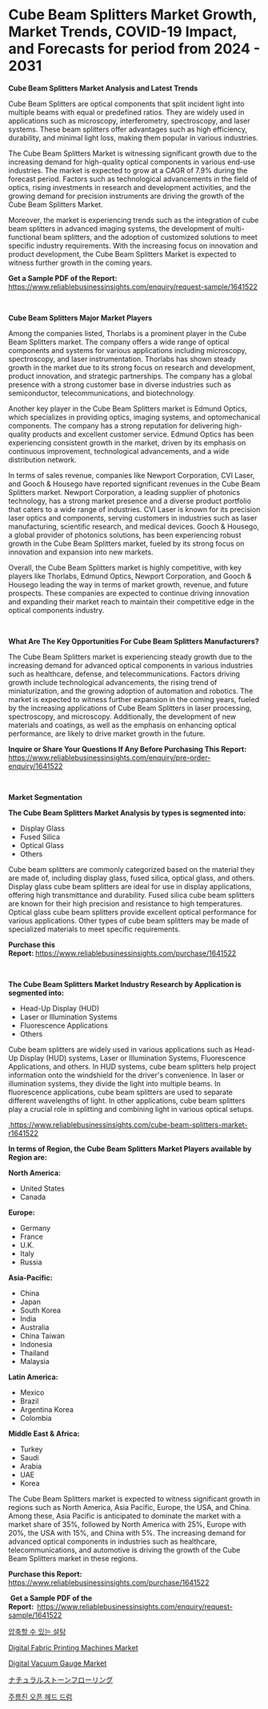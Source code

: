 <p><h1>Cube Beam Splitters Market Growth, Market Trends, COVID-19 Impact, and Forecasts for period from 2024 - 2031</h1></p><p><strong>Cube Beam Splitters Market Analysis and Latest Trends</strong></p>
<p><p>Cube Beam Splitters are optical components that split incident light into multiple beams with equal or predefined ratios. They are widely used in applications such as microscopy, interferometry, spectroscopy, and laser systems. These beam splitters offer advantages such as high efficiency, durability, and minimal light loss, making them popular in various industries.</p><p>The Cube Beam Splitters Market is witnessing significant growth due to the increasing demand for high-quality optical components in various end-use industries. The market is expected to grow at a CAGR of 7.9% during the forecast period. Factors such as technological advancements in the field of optics, rising investments in research and development activities, and the growing demand for precision instruments are driving the growth of the Cube Beam Splitters Market.</p><p>Moreover, the market is experiencing trends such as the integration of cube beam splitters in advanced imaging systems, the development of multi-functional beam splitters, and the adoption of customized solutions to meet specific industry requirements. With the increasing focus on innovation and product development, the Cube Beam Splitters Market is expected to witness further growth in the coming years.</p></p>
<p><strong>Get a Sample PDF of the Report:&nbsp;</strong> <a href="https://www.reliablebusinessinsights.com/enquiry/request-sample/1641522">https://www.reliablebusinessinsights.com/enquiry/request-sample/1641522</a></p>
<p>&nbsp;</p>
<p><strong>Cube Beam Splitters Major Market Players</strong></p>
<p><p>Among the companies listed, Thorlabs is a prominent player in the Cube Beam Splitters market. The company offers a wide range of optical components and systems for various applications including microscopy, spectroscopy, and laser instrumentation. Thorlabs has shown steady growth in the market due to its strong focus on research and development, product innovation, and strategic partnerships. The company has a global presence with a strong customer base in diverse industries such as semiconductor, telecommunications, and biotechnology.</p><p>Another key player in the Cube Beam Splitters market is Edmund Optics, which specializes in providing optics, imaging systems, and optomechanical components. The company has a strong reputation for delivering high-quality products and excellent customer service. Edmund Optics has been experiencing consistent growth in the market, driven by its emphasis on continuous improvement, technological advancements, and a wide distribution network.</p><p>In terms of sales revenue, companies like Newport Corporation, CVI Laser, and Gooch & Housego have reported significant revenues in the Cube Beam Splitters market. Newport Corporation, a leading supplier of photonics technology, has a strong market presence and a diverse product portfolio that caters to a wide range of industries. CVI Laser is known for its precision laser optics and components, serving customers in industries such as laser manufacturing, scientific research, and medical devices. Gooch & Housego, a global provider of photonics solutions, has been experiencing robust growth in the Cube Beam Splitters market, fueled by its strong focus on innovation and expansion into new markets.</p><p>Overall, the Cube Beam Splitters market is highly competitive, with key players like Thorlabs, Edmund Optics, Newport Corporation, and Gooch & Housego leading the way in terms of market growth, revenue, and future prospects. These companies are expected to continue driving innovation and expanding their market reach to maintain their competitive edge in the optical components industry.</p></p>
<p>&nbsp;</p>
<p><strong>What Are The Key Opportunities For Cube Beam Splitters Manufacturers?</strong></p>
<p><p>The Cube Beam Splitters market is experiencing steady growth due to the increasing demand for advanced optical components in various industries such as healthcare, defense, and telecommunications. Factors driving growth include technological advancements, the rising trend of miniaturization, and the growing adoption of automation and robotics. The market is expected to witness further expansion in the coming years, fueled by the increasing applications of Cube Beam Splitters in laser processing, spectroscopy, and microscopy. Additionally, the development of new materials and coatings, as well as the emphasis on enhancing optical performance, are likely to drive market growth in the future.</p></p>
<p><strong>Inquire or Share Your Questions If Any Before Purchasing This Report:</strong> <a href="https://www.reliablebusinessinsights.com/enquiry/pre-order-enquiry/1641522">https://www.reliablebusinessinsights.com/enquiry/pre-order-enquiry/1641522</a></p>
<p>&nbsp;</p>
<p><strong>Market Segmentation</strong></p>
<p><strong>The Cube Beam Splitters Market Analysis by types is segmented into:</strong></p>
<p><ul><li>Display Glass</li><li>Fused Silica</li><li>Optical Glass</li><li>Others</li></ul></p>
<p><p>Cube beam splitters are commonly categorized based on the material they are made of, including display glass, fused silica, optical glass, and others. Display glass cube beam splitters are ideal for use in display applications, offering high transmittance and durability. Fused silica cube beam splitters are known for their high precision and resistance to high temperatures. Optical glass cube beam splitters provide excellent optical performance for various applications. Other types of cube beam splitters may be made of specialized materials to meet specific requirements.</p></p>
<p><strong>Purchase this Report:&nbsp;</strong><a href="https://www.reliablebusinessinsights.com/purchase/1641522">https://www.reliablebusinessinsights.com/purchase/1641522</a></p>
<p>&nbsp;</p>
<p><strong>The Cube Beam Splitters Market Industry Research by Application is segmented into:</strong></p>
<p><ul><li>Head-Up Display (HUD)</li><li>Laser or Illumination Systems</li><li>Fluorescence Applications</li><li>Others</li></ul></p>
<p><p>Cube beam splitters are widely used in various applications such as Head-Up Display (HUD) systems, Laser or Illumination Systems, Fluorescence Applications, and others. In HUD systems, cube beam splitters help project information onto the windshield for the driver's convenience. In laser or illumination systems, they divide the light into multiple beams. In fluorescence applications, cube beam splitters are used to separate different wavelengths of light. In other applications, cube beam splitters play a crucial role in splitting and combining light in various optical setups.</p></p>
<p><a href="https://www.reliablebusinessinsights.com/cube-beam-splitters-market-r1641522">&nbsp;https://www.reliablebusinessinsights.com/cube-beam-splitters-market-r1641522</a></p>
<p><strong>In terms of Region, the Cube Beam Splitters Market Players available by Region are:</strong></p>
<p>
    <p> <strong> North America: </strong>
        <ul>
            <li>United States</li>
            <li>Canada</li>
        </ul>
        </p> 
    <p> <strong> Europe: </strong>
        <ul>
            <li>Germany</li>
            <li>France</li>
            <li>U.K.</li>
            <li>Italy</li>
            <li>Russia</li>
        </ul>
        </p> 
    <p> <strong> Asia-Pacific: </strong>
        <ul>
            <li>China</li>
            <li>Japan</li>
            <li>South Korea</li>
            <li>India</li>
            <li>Australia</li>
            <li>China Taiwan</li>
            <li>Indonesia</li>
            <li>Thailand</li>
            <li>Malaysia</li>
        </ul>
        </p> 
    <p> <strong> Latin America: </strong>
        <ul>
            <li>Mexico</li>
            <li>Brazil</li>
            <li>Argentina Korea</li>
            <li>Colombia</li>
        </ul>
        </p> 
    <p> <strong> Middle East & Africa: </strong>
        <ul>
            <li>Turkey</li>
            <li>Saudi</li>
            <li>Arabia</li>
            <li>UAE</li>
            <li>Korea</li>
        </ul>
    </p>
    </p>
<p><p>The Cube Beam Splitters market is expected to witness significant growth in regions such as North America, Asia Pacific, Europe, the USA, and China. Among these, Asia Pacific is anticipated to dominate the market with a market share of 35%, followed by North America with 25%, Europe with 20%, the USA with 15%, and China with 5%. The increasing demand for advanced optical components in industries such as healthcare, telecommunications, and automotive is driving the growth of the Cube Beam Splitters market in these regions.</p></p>
<p><strong>Purchase this Report: </strong><a href="https://www.reliablebusinessinsights.com/purchase/1641522">https://www.reliablebusinessinsights.com/purchase/1641522</a></p>
<p>&nbsp;<strong>Get a Sample PDF of the Report:&nbsp;&nbsp;</strong><a href="https://www.reliablebusinessinsights.com/enquiry/request-sample/1641522">https://www.reliablebusinessinsights.com/enquiry/request-sample/1641522</a></p>
<p><strong></strong></p>
<p><p><a href="https://github.com/rsg307664904/Market-Research-Report-List-2/blob/main/7123410172263.md">압축할 수 있는 설탕</a></p><p><a href="https://issuu.com/reportprime-2/docs/digital-fabric-printing-machines-market-size-2030.">Digital Fabric Printing Machines Market</a></p><p><a href="https://github.com/JuliaFadel1922/Market-Research-Report-List-1/blob/main/digital-vacuum-gauge-market.md">Digital Vacuum Gauge Market</a></p><p><a href="https://github.com/KenyonJohns/Market-Research-Report-List-1/blob/main/4072230160373.md">ナチュラルストーンフローリング</a></p><p><a href="https://github.com/muchswr/Market-Research-Report-List-1/blob/main/1660972172262.md">주름진 오픈 헤드 드럼</a></p></p>